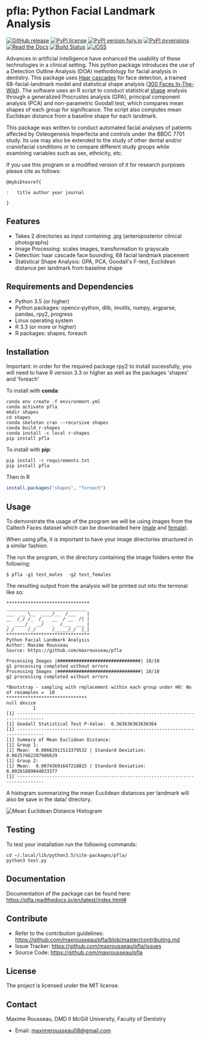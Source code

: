 pfla: Python Facial Landmark Analysis
=====================================
[![GitHub release](https://img.shields.io/github/release/maxrousseau/pfla.svg)](https://github.com/maxrousseau/pfla/releases)
[![PyPI license](https://img.shields.io/pypi/l/pfla.svg)](https://pypi.org/project/pfla/)
[![PyPI version fury.io](https://badge.fury.io/py/pfla.svg)](https://pypi.org/project/pfla/)
[![PyPI pyversions](https://img.shields.io/pypi/pyversions/pfla.svg)](https://pypi.org/project/pfla/)
[![Read the Docs](https://img.shields.io/readthedocs/pip.svg)](https://pfla.readthedocs.io/en/latest/index.html#)
[![Build Status](https://travis-ci.org/maxrousseau/pfla.svg?branch=master)](https://travis-ci.org/maxrousseau/pfla)
[![JOSS](http://joss.theoj.org/papers/d86beb0eb37afd606630b2535e88c4a2/status.svg)](http://joss.theoj.org/papers/d86beb0eb37afd606630b2535e88c4a2)


Advances in artificial intelligence have enhanced the usability of these
technologies in a clinical setting. This python package introduces the use of a
Detection Outline Analysis (DOA) methodology for facial analysis in dentistry.
This package uses [Haar
cascades](https://github.com/opencv/opencv/tree/master/data/haarcascades) for
face detection, a trained 68-facial-landmark model and statistical shape
analysis ([300 Faces In-The-Wild](https://ibug.doc.ic.ac.uk/resources/300-W/)).
The software uses an R script to conduct statistical
[shape](https://cran.r-project.org/web/packages/shapes/index.html) analysis
through a generalized Procrustes analysis (GPA), principal component analysis
(PCA) and non-parametric Goodall test, which compares mean shapes of each group
for significance. The script also computes mean Euclidean distance from a
baseline shape for each landmark.

This package was written to conduct automated facial analyses of patients
affected by Osteogenesis Imperfecta and controls under the BBDC 7701 study. Its
use may also be extended to the study of other dental and/or craniofacial
conditions or to compare different study groups while examining variables such
as sex, ethnicity, etc.

If you use this program or a modified version of it for research purposes
please cite as follows:

    @mybibtexref{

    :   title author year journal

    }

Features
--------

-   Takes 2 directories as input containing .jpg (anteroposterior
    clinical photographs)
-   Image Processing: scales images, transformation to grayscale
-   Detection: haar cascade face bounding, 68 facial landmark placement
-   Statistical Shape Analysis: GPA, PCA, Goodall's F-test, Euclidean
    distance per landmark from baseline shape

Requirements and Dependencies
-----------------------------

-   Python 3.5 (or higher)
-   Python packages: opencv-python, dlib, imutils, numpy, argparse, pandas,
    rpy2, progress
-   Linux operating system
-   R 3.3 (or more or higher)
-   R packages: shapes, foreach

Installation
------------

Important: in order for the required package rpy2 to install sucessfully, you
will need to have R version 3.3 or higher as well as the packages 'shapes' and
'foreach'

To install with **conda**:

```shell
conda env create -f environment.yml
conda activate pfla
mkdir shapes
cd shapes
conda skeleton cran --recursive shapes
conda build r-shapes
conda install -c local r-shapes
pip install pfla
```

To install with **pip**:

```shell
pip install -r requirements.txt
pip install pfla
```
Then in R
```R
install.packages("shapes", "foreach")
```

Usage
-----

To demonstrate the usage of the program we will be using images from the
Caltech Faces dataset which can be downloaded here
([male](https://github.com/maxrousseau/pfla/tree/master/pfla/test_males) and
[female](https://github.com/maxrousseau/pfla/tree/master/pfla/test_females)).

When using pfla, it is important to have your image directories structured in a
similar fashion.

The run the program, in the directory containing the image folders enter the
following:

```shell
$ pfla -g1 test_males  -g2 test_females
```

The resulting output from the analysis will be printed out into the
terminal like so:

```shell
*******************************
______________________________
___  __ \__  ____/__  /___    |
__  /_/ /_  /_   __  / __  /| |
_  ____/_  __/   _  /___  ___ |
/_/     /_/      /_____/_/  |_|
*******************************
Python Facial Landmark Analysis
Author: Maxime Rousseau
Source: https://github.com/maxrousseau/pfla

Processing Images |###############################| 10/10
g1 processing completed without errors
Processing Images |###############################| 10/10
g2 processing completed without errors

*Bootstrap - sampling with replacement within each group under H0: No of resamples =  10
******************************
null device
          1
[1] --------------------------------------------------------------------------------
[1] Goodall Statistical Test P-Value:  0.363636363636364
[1] --------------------------------------------------------------------------------
[1] Summary of Mean Euclidean Distance:
[1] Group 1:
[1] Mean:  0.00662911513379532 | Standard Deviation:  0.00257462207986629
[1] Group 2:
[1] Mean:  0.00743691647218815 | Standard Deviation:  0.00281889044033377
[1] --------------------------------------------------------------------------------
```

A histogram summarizing the mean Euclidean distances per landmark will
also be save in the data/ directory.

![Mean Euclidean Distance Histogram](paper/histo_02.png)

Testing
-------

To test your installation run the following commands:
```shell
cd ~/.local/lib/python3.5/site-packages/pfla/
python3 test.py
```
Documentation
-------------

Documentation of the package can be found here:
<https://pfla.readthedocs.io/en/latest/index.html#>

Contribute
----------

-   Refer to the contribution guidelines:
    <https://github.com/maxrousseau/pfla/blob/master/contributing.md>
-   Issue Tracker: <https://github.com/maxrousseau/pfla/issues>
-   Source Code: <https://github.com/maxrousseau/pfla>

License
-------

The project is licensed under the MIT license.

Contact
-------

Maxime Rousseau, DMD II McGill University, Faculty of Dentistry
- Email: <maximerousseau08@gmail.com>

